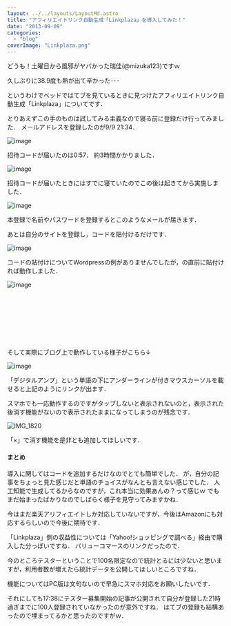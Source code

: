 ```yaml
---
layout: ../../layouts/LayoutMd.astro
title: "アフィリエイトリンク自動生成「Linkplaza」を導入してみた！"
date: "2013-09-09"
categories: 
  - "blog"
coverImage: "Linkplaza.png"
---
```


どうも！土曜日から風邪がヤバかった瑞佳(@mizuka123)ですｗ

久しぶりに38.9度も熱が出て辛かった･･･

というわけでベッドではてブを見ているときに見つけたアフィリエイトリンク自動生成「Linkplaza」についてです．

とりあえずこの手のものは試してみる主義なので寝る前に登録だけ行ってみました． メールアドレスを登録したのが9/9 21:34．

![image](/archive/images/image_thumb.png "image")


招待コードが届いたのは0:57． 約3時間かかりました．

![image](/archive/images/image_thumb1.png "image")


招待コードが届いたときにはすでに寝ていたのでこの後は起きてから実施しました．

![image](/archive/images/image_thumb2.png "image")


本登録で名前やパスワードを登録するとこのようなメールが届きます．

あとは自分のサイトを登録し，コードを貼付けるだけです．

![image](/archive/images/image_thumb3.png "image")


コードの貼付けについてWordpressの例がありませんでしたが，</head>の直前に貼付ければ動作しました．

![image](/archive/images/image_thumb4.png "image")


 

 

 

 

そして実際にブログ上で動作している様子がこちら↓

![image](/archive/images/image_thumb5.png "image")


「デジタルアンプ」という単語の下にアンダーラインが付きマウスカーソルを載せると上記のようにリンクが出ます．

スマホでも一応動作するのですがタップしないと表示されないのと，表示された後消す機能がないので表示されたままになってしまうのが残念です．

![IMG_1820](/archive/images/IMG_1820_thumb.png "IMG_1820")


「×」で消す機能を是非とも追加してほしいです．

#### まとめ

導入に関してはコードを追加するだけなのでとても簡単でした． が，自分の記事をちょっと見た感じだと単語のチョイスがなんとも言えない感じでした． 人工知能で生成してるからなのですが，これ本当に効果あんの？って感じｗ でもまだ始まったばかりなのでしばらく様子を見守ってみますかね．

今はまだ楽天アリフィエイトしか対応していないですが，今後はAmazonにも対応するらしいので今後に期待です．

「Linkplaza」側の収益性については「Yahoo!ショッピングで調べる」経由で購入した分っぽいですね． バリューコマースのリンクだったので．

今のところテスターということで100名限定なので統計とるには少ないと思いますが，利用者数が増えたら統計データを公開してほしいところですね．

機能についてはPC版は文句ないので早急にスマホ対応をお願いしたいです．

それにしても17:38にテスター募集開始の記事が公開されて自分が登録した21時過ぎまでに100人登録されていなかったのが意外ですね． はてブの登録も結構あったので埋まってるかと思ったのですがｗ．
